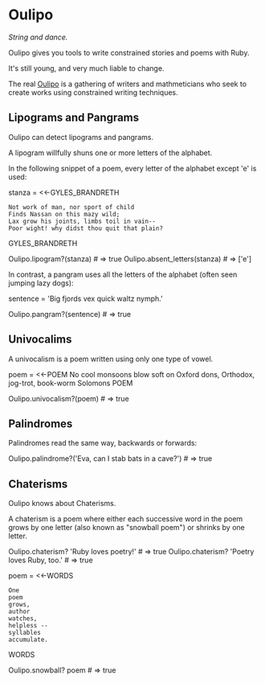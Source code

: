 # Oulipo

_String and dance._

Oulipo gives you tools to write constrained stories and poems with Ruby.

It's still young, and very much liable to change.

The real [Oulipo](http://en.wikipedia.org/wiki/Oulipo) is a gathering of writers and mathmeticians who seek to create works using constrained writing techniques.

## Lipograms and Pangrams

Oulipo can detect lipograms and pangrams.

A lipogram willfully shuns one or more letters of the alphabet.

In the following snippet of a poem, every letter of the alphabet except 'e' is used:

  stanza = <<-GYLES_BRANDRETH
  
    Not work of man, nor sport of child
    Finds Nassan on this mazy wild;
    Lax grow his joints, limbs toil in vain--
    Poor wight! why didst thou quit that plain?
  
  GYLES_BRANDRETH
  
  Oulipo.lipogram?(stanza)      # => true
  Oulipo.absent_letters(stanza) # => ['e']

In contrast, a pangram uses all the letters of the alphabet (often seen jumping lazy dogs):

  sentence = 'Big fjords vex quick waltz nymph.'
  
  Oulipo.pangram?(sentence) # => true

## Univocalims

A univocalism is a poem written using only one type of vowel.

  poem = <<-POEM
    No cool monsoons blow soft on Oxford dons,
    Orthodox, jog-trot, book-worm Solomons
  POEM

  Oulipo.univocalism?(poem) # => true

## Palindromes

Palindromes read the same way, backwards or forwards:

  Oulipo.palindrome?('Eva, can I stab bats in a cave?') # => true

## Chaterisms

Oulipo knows about Chaterisms.

A chaterism is a poem where either each successive word in the poem grows by one letter (also known as "snowball poem") or shrinks by one letter.

  Oulipo.chaterism? 'Ruby loves poetry!'      # => true
  Oulipo.chaterism? 'Poetry loves Ruby, too.' # => true
  
  poem = <<-WORDS  
    
    One
    poem
    grows,
    author
    watches,
    helpless --
    syllables
    accumulate.
    
  WORDS
  
  Oulipo.snowball? poem # => true
